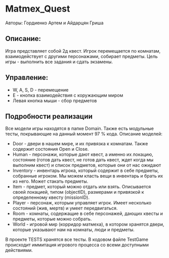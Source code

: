 # Matmex_Quest
Авторы: Гордиенко Артем и Айдарцян Гриша
## Описание:
Игра представляет собой 2д квест. Игрок перемещается по комнатам, взаимодействует с другими персонажами, собирает предметы. Цель игры - выполнить все задания и сдать экзамены.

## Управление:
* W, A, S, D - перемещение
* E - кнопка взаимодействия с коружающим миром
* Левая кнопка мыши - сбор предметов

## Подробности реализации
Все модели игры находятся в папке Domain. Также есть модульные тесты, покрывающие на данный момент 97 % кода.
Описание моделей:
* Door - двери в нашем мире, и их привязка к комнатам. Также содержит состояния Open и Close.
* Human - персонажи, которые дают квест, а именно их локацию, состояние (готов дать квест, не готов дать квест, ждет когда мы выполним квест) и список предметов, которые они от нас ожидают
* Inventory - инвентарь игрока, который содержит в себе предметы, собранные игроком. Мы можем класть вещи в инвентарь и брать их из него. Может стакать предметы.
* Item - предмет, который можно отдать или взять. Описывается своей локацией, типом (objectID), размерами и привязкой к определенному квесту (missionID).
* Player - персонаж, которым управляет игрок. Имеет несколько состояний (жив, мертв) и умеет передвигаться.
* Room - комнаты, содержащие в себе персонажей, дающих квесты и предметы, которые можно собрать.
* World - игровой мир (корридор матмеха), в котором хранятся двери, которые указывают нам на комнаты, люди и предметы.

В проекте TESTS хранятся все тесты. В кодовом файле TestGame происходит иммитация игрового процесса со всеми доступными действиями.
